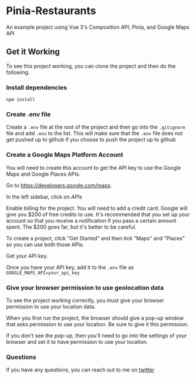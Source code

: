 # Pinia-Restaurants

An example project using Vue 3's Composition API, Pinia, and Google Maps API

## Get it Working

To see this project working, you can clone the project and then do the following.

### Install dependencies

```
npm install
```

### Create .env file

Create a `.env` file at the root of the project and then go into the `.gitignore` file and add `.env` to the list. This will make sure that the `.env` file does not get pushed up to github if you choose to push the project up to github

### Create a Google Maps Platform Account

You will need to create this account to get the API key to use the Google Maps and Google Places APIs.

Go to https://developers.google.com/maps.

In the left sidebar, click on _APIs_

Enable billing for the project. You will need to add a credit card. Google will give you $200 of free credits to use. It's recommended that you set up your account so that you receive a notification if you pass a certain amount spent. The $200 goes far, but it's better to be careful.

To create a project, click "Get Started" and then tick "Maps" and "Places" so you can use both those APIs.

Get your API key.

Once you have your API key, add it to the `.env` file as `GOOGLE_MAPS_API=your_api_key`

### Give your browser permission to use geolocation data

To see the project working correctly, you must give your browser permission to use your location data.

When you first run the project, the browser should give a pop-up window that asks permission to use your location. Be sure to give it this permission.

If you don't see the pop-up, then you'll need to go into the settings of your browser and set it to have permission to use your location.

### Questions

If you have any questions, you can reach out to me on [twitter](https://twitter.com/sandra_rodgers_)
